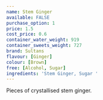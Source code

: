 ```yaml
---
name: Stem Ginger
available: FALSE
purchase_option: 1
price: 1.5
cost_price: 0.6
container_water_weight: 919
container_sweets_weight: 727
brand: Sultans
flavour: [Ginger]
colour: [Brown]
free: [Alcohol, Sugar]
ingredients: 'Stem Ginger, Sugar '
---
```

Pieces of crystallised stem ginger.